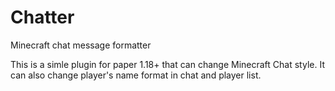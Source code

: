 # Chatter
Minecraft chat message formatter

This is a simle plugin for paper 1.18+ that can change Minecraft Chat style.
It can also change player's name format in chat and player list.
